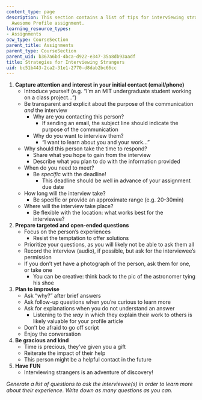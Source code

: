 ```yaml
---
content_type: page
description: This section contains a list of tips for interviewing strangers for the
  Awesome Profile assignment.
learning_resource_types:
- Assignments
ocw_type: CourseSection
parent_title: Assignments
parent_type: CourseSection
parent_uid: b367a6bd-4bca-d922-e347-35a8db93aadf
title: Strategies for Interviewing Strangers
uid: bc51b443-2ca2-31e1-2770-d8dab2bc66cc
---
```

1. **Capture attention and interest in your initial contact (email/phone)**   
    - Introduce yourself (e.g. “I’m an MIT undergraduate student working on a class project…”)
    - Be transparent and explicit about the purpose of the communication _and_ the interview
        - Why are you contacting this person?
            - If sending an email, the subject line should indicate the purpose of the communication
        - Why do you want to interview them?
            - “I want to learn about you and your work…”
    - Why should this person take the time to respond?
        - Share what you hope to gain from the interview
        - Describe what you plan to do with the information provided
    - When do you need to meet?
        - Be _specific_ with the deadline!
            - This deadline should be well in advance of your assignment due date
    - How long will the interview take?
        - Be specific or provide an approximate range (e.g. 20-30min)
    - Where will the interview take place?
        - Be flexible with the location: what works best for the interviewee?
2. **Prepare targeted and open-ended questions**   
    - Focus on the person’s experiences
        - Resist the temptation to offer solutions
    - Prioritize your questions, as you will likely not be able to ask them all
    - Record the interview (audio), if possible, but ask for the interviewee’s permission
    - If you don’t yet have a photograph of the person, ask them for one, or take one
        - You can be creative: think back to the pic of the astronomer tying his shoe
3. **Plan to improvise**   
    - Ask “why?” after brief answers
    - Ask follow-up questions when you’re curious to learn more
    - Ask for explanations when you do not understand an answer
        - Listening to the _way_ in which they explain their work to others is likely valuable for your profile article
    - Don’t be afraid to go off script
    - Enjoy the conversation
4. **Be gracious and kind**   
    - Time is precious, they’ve given you a gift
    - Reiterate the impact of their help
    - This person might be a helpful contact in the future
5. **Have FUN**   
    - Interviewing strangers is an adventure of discovery!

_Generate a list of questions to ask the interviewee(s) in order to learn more about their experience. Write down as many questions as you can._